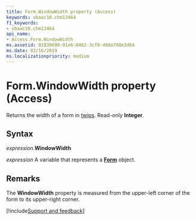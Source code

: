 ```yaml
---
title: Form.WindowWidth property (Access)
keywords: vbaac10.chm13464
f1_keywords:
- vbaac10.chm13464
api_name:
- Access.Form.WindowWidth
ms.assetid: 81839600-01e6-0462-3cf0-48de708e3d64
ms.date: 03/16/2019
ms.localizationpriority: medium
---
```



# Form.WindowWidth property (Access)

Returns the width of a form in [twips](../language/glossary/vbe-glossary.md#twip). Read-only **Integer**.


## Syntax

_expression_.**WindowWidth**

_expression_ A variable that represents a **[Form](Access.Form.md)** object.


## Remarks

The **WindowWidth** property is measured from the upper-left corner of the form to its upper-right corner.




[!include[Support and feedback](~/includes/feedback-boilerplate.md)]